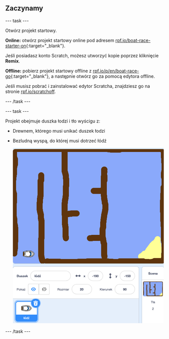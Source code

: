 ## Zaczynamy

\--- task \---

Otwórz projekt startowy.

**Online:** otwórz projekt startowy online pod adresem [rpf.io/boat-race-starter-on](http://rpf.io/boat-race-starter-on){:target="_blank"}.

Jeśli posiadasz konto Scratch, możesz utworzyć kopie poprzez kliknięcie **Remix**.

**Offline:** pobierz projekt startowy offline z [rpf.io/p/en/boat-race-go](http://rpf.io/p/en/boat-race-go){:target="_blank"}, a następnie otwórz go za pomocą edytora offline.

Jeśli musisz pobrać i zainstalować edytor Scratcha, znajdziesz go na stronie [rpf.io/scratchoff](http://rpf.io/scratchoff).

\--- /task \---

\--- task \---

Projekt obejmuje duszka łodzi i tło wyścigu z:

- Drewnem, którego musi unikać duszek łodzi
- Bezludną wyspą, do której musi dotrzeć łódź
    
    ![zrzut ekranu](images/boat-starter.png)

\--- /task \---